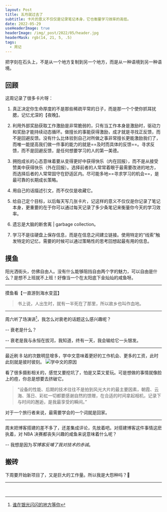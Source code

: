 ```yaml
---
layout: Post
title: 五月就过去了
subtitle: 卡片的意义不仅仅是记录笔记本身，它也衡量学习效率的高低。
date: 2022-05-29
useHeaderImage: true
headerImage: /img/_post/2022/05/header.jpg
headerMask: rgb(14, 21, 5, .5)
tags:
  - 周记
---
```


把字刻在石头上，不是从一个地方复制到另一个地方，而是从一种语境到另一种语境。

<!-- more -->

## 回顾

这周记录了很多卡片呀：

1. 真正决定你生命厚度的不是那些稀疏平常的日子，而是那一个个使你抓耳扰腮，记忆尤深的【夜晚】。

2. 利用外部奖励获取工作激励是非常脆弱的，只有当工作本身是激励时，驱动力和奖励才能持续动态循环。做擅长的事能获得激励，成才就是寻找正反馈，而不是回避反馈。没有什么比体验到自己对所做之事非常擅长更能激励我们了，而唯一能提高我们做一件事的能力的就是==及时而具体的反馈==。寻求反馈，而不是回避反馈，是任何想要学习的人的第一美德。

3. 拥抱成长的心态意味着要从变得更好中获得快乐（内在回报），而不是从接受赞美中获得快乐（外在回报）。选择前者的人常常着眼于最需要改进的地方，而选择后者的人常常固守在舒适区内。尽可能多地==寻求学习的机会==，是最可靠的长期成长策略。

4. 用自己的话描述引文，而不仅仅是收藏它。

5. 给自己定个目标，以后每天写几张卡片，记这样的意义不仅仅是你记录了笔记本身，更重要的在于你可以通过每天记录了多少条笔记来衡量你今天的学习效率。

6. 遗忘是大脑的断舍离 | garbage collection。

7. 学习不是往硬盘上保存信息，而是在信息之间建立链接。使用特定的“线索”触发特定的记忆，需要的时候可以通过策略性的思考回想起最有用的信息。

## 摸鱼

阳光洒街头，仿佛自由人。没有什么能够阻挡自由两个字的魅力，可以自由是什么？是想不上班就不上班！好像当一个在太阳底下金灿灿的咸鱼呀。

---

摸鱼看【一直游到海水变蓝】

> 书上说，人出生时，就有一半死在了那里，所以故乡也叫作血地。

---

周六听了场演讲[^1]，我怎么对衰老的话题这么感兴趣呢？

-- 衰老是什么？

-- 衰老是我与永恒在拔河，我知道，终有一天，我会输给它一头银发。

---

最近刷 B 站的次数明显增多，学中文意味着更好的工作机会、更多的工资，此时此刻就是彼时彼刻。
![学中文的原因](/img/_journal/why-learn-chinese.png)

看了很多摄影相关的，感觉又要挖坑了，怕是又菜又爱玩。可是想做的事情就像脸上的痘，你总是想要去挤破它。

> “设备的性能、后期的技术往往不是拍到风光大片的最主要因素，朝霞、云海、落日、彩虹一切都要感谢自然的馈赠，在合适的时间拿起相机，记录下与时间的邂逅，是我最享受的瞬间。”

对于一个旅行者来说，最需要学会的一个词就是回家。

---

周末把博客搭建的差不多了，还差集成评论，先放着吧。对搭建博客这件事情这麽执着，对 NBA 决赛都丧失兴趣的咸鱼来说意味着什么呢？

-- 我想是因为*写博客反哺了我对技术的赤诚*。

## 搬砖

下周要开始新项目了，又是巨大的工作量。所以我是大怨种吗？🤨

---

&nbsp;

[^1]: [谁在银光闪闪的地方等你](/posts/2022/who-is-waiting-for-you.md)
